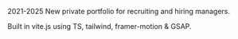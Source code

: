 2021-2025 New private portfolio for recruiting and hiring managers.

Built in vite.js using TS, tailwind, framer-motion & GSAP.
